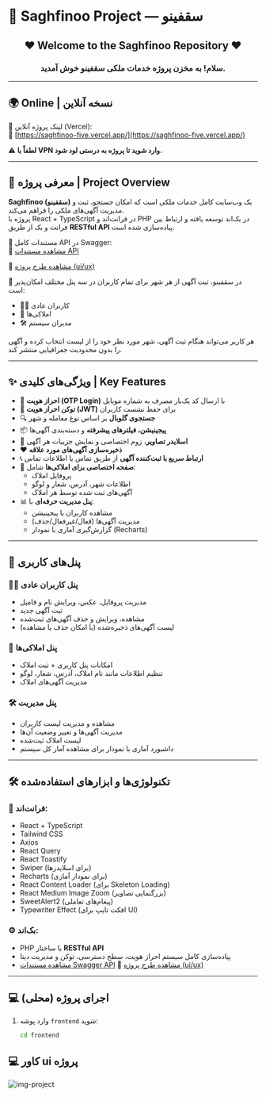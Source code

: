 # 🏡 Saghfinoo Project — سقفینو

<h2 align="center">❤ Welcome to the Saghfinoo Repository ❤</h2>
<h3 align="center">سلام! به مخزن پروژه خدمات ملکی سقفینو خوش آمدید.</h3>

---

## 🌍 Online | نسخه  آنلاین

📌 لینک پروژه آنلاین (Vercel):  
🔗 [https://saghfinoo-five.vercel.app/](https://saghfinoo-five.vercel.app/)

⚠️ **لطفاً با VPN وارد شوید تا پروژه به درستی لود شود.**

---

## 🔎 معرفی پروژه | Project Overview

**Saghfinoo (سقفینو)** یک وب‌سایت کامل خدمات ملکی است که امکان جستجو، ثبت و مدیریت آگهی‌های ملکی را فراهم می‌کند.  
پروژه با React + TypeScript در فرانت‌اند و PHP در بک‌اند توسعه یافته و ارتباط بین فرانت و بک از طریق **RESTful API** پیاده‌سازی شده است.

📑 مستندات کامل API در Swagger:  
🔗 [مشاهده مستندات API](https://saghfino.abolfazlhp.ir/docs#)

🔗 [مشاهده طرح پروژه (ui/ux)](https://www.figma.com/community/file/1332686061667584715/saghfinoo-real-estate-website#)

📝 در سقفینو، ثبت آگهی از هر شهر برای تمام کاربران در سه پنل مختلف امکان‌پذیر است:  
- 🧑‍💼 کاربران عادی  
- 🏢 املاکی‌ها  
- 🛠️ مدیران سیستم  

هر کاربر می‌تواند هنگام ثبت آگهی، شهر مورد نظر خود را از لیست انتخاب کرده و آگهی را بدون محدودیت جغرافیایی منتشر کند.


---

## ✨ ویژگی‌های کلیدی | Key Features

- 🔐 **احراز هویت (OTP Login)** با ارسال کد یک‌بار مصرف به شماره موبایل
- 🎫 **توکن احراز هویت (JWT)** برای حفظ نشست کاربران
- 🔍 **جستجوی گلوبال** بر اساس نوع معامله و شهر
- 📦 **پیجینیشن، فیلترهای پیشرفته** و دسته‌بندی آگهی‌ها
- 📸 **اسلایدر تصاویر**، زوم اختصاصی و نمایش جزییات هر آگهی
- ❤️ **ذخیره‌سازی آگهی‌های مورد علاقه**
- 📞 **ارتباط سریع با ثبت‌کننده آگهی** از طریق تماس یا اطلاعات تماس
- 🏢 **صفحه اختصاصی برای املاکی‌ها** شامل:
  - پروفایل املاک
  - اطلاعات شهر، آدرس، شعار و لوگو
  - آگهی‌های ثبت شده توسط هر املاک
- 📊 **پنل مدیریت حرفه‌ای** با:
  - مشاهده کاربران با پیجینیشن
  - مدیریت آگهی‌ها (فعال/غیرفعال/حذف)
  - گزارش‌گیری آماری با نمودار (Recharts)

---

## 👤 پنل‌های کاربری

### 🧑‍💼 پنل کاربران عادی
- مدیریت پروفایل، عکس، ویرایش نام و فامیل
- ثبت آگهی جدید
- مشاهده، ویرایش و حذف آگهی‌های ثبت‌شده
- لیست آگهی‌های ذخیره‌شده (با امکان حذف یا مشاهده)

### 🏢 پنل املاکی‌ها
- امکانات پنل کاربری + ثبت املاک
- تنظیم اطلاعات مانند نام املاک، آدرس، شعار، لوگو
- مدیریت آگهی‌های املاک

### 🛠️ پنل مدیریت
- مشاهده و مدیریت لیست کاربران
- مدیریت آگهی‌ها و تغییر وضعیت آن‌ها
- لیست املاک ثبت‌شده
- داشبورد آماری با نمودار برای مشاهده آمار کل سیستم

---

## 🛠️ تکنولوژی‌ها و ابزارهای استفاده‌شده

### 🔧 فرانت‌اند:
- React + TypeScript  
- Tailwind CSS  
- Axios  
- React Query  
- React Toastify  
- Swiper (برای اسلایدرها)  
- Recharts (برای نمودار آماری)  
- React Content Loader (برای Skeleton Loading)  
- React Medium Image Zoom (بزرگنمایی تصاویر)  
- SweetAlert2 (پیغام‌های تعاملی)  
- Typewriter Effect (افکت تایپ برای UI)

### ⚙️ بک‌اند:
- PHP با ساختار **RESTful API**
- پیاده‌سازی کامل سیستم احراز هویت، سطح دسترسی، توکن و مدیریت دیتا
- [مشاهده مستندات Swagger API](https://saghfino.abolfazlhp.ir/docs#)
🔗 [مشاهده طرح پروژه (ui/ux)](https://www.figma.com/community/file/1332686061667584715/saghfinoo-real-estate-website#)

---

## 💻 اجرای پروژه (محلی)

1. وارد پوشه `frontend` شوید:
   ```bash
   cd frontend
## 💻 کاور ui پروژه 


<img src="Saghfinoo-cover.png" alt="img-project" /></p>

